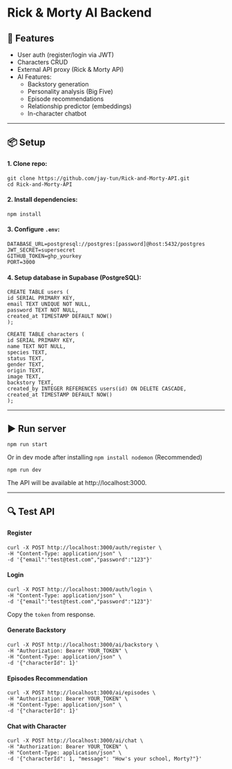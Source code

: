 # Rick & Morty AI Backend

## 🚀 Features
- User auth (register/login via JWT)
- Characters CRUD
- External API proxy (Rick & Morty API)
- AI Features:
  - Backstory generation
  - Personality analysis (Big Five)
  - Episode recommendations
  - Relationship predictor (embeddings)
  - In-character chatbot

---

## 📦 Setup
#### 1. Clone repo:

    git clone https://github.com/jay-tun/Rick-and-Morty-API.git
    cd Rick-and-Morty-API

#### 2. Install dependencies:

    npm install
    
#### 3. Configure `.env`:
    
    DATABASE_URL=postgresql://postgres:[password]@host:5432/postgres
    JWT_SECRET=supersecret
    GITHUB_TOKEN=ghp_yourkey
    PORT=3000
    
#### 4. Setup database in Supabase (PostgreSQL):
    
    CREATE TABLE users (
    id SERIAL PRIMARY KEY,
    email TEXT UNIQUE NOT NULL,
    password TEXT NOT NULL,
    created_at TIMESTAMP DEFAULT NOW()
    );

    CREATE TABLE characters (
    id SERIAL PRIMARY KEY,
    name TEXT NOT NULL,
    species TEXT,
    status TEXT,
    gender TEXT,
    origin TEXT,
    image TEXT,
    backstory TEXT,
    created_by INTEGER REFERENCES users(id) ON DELETE CASCADE,
    created_at TIMESTAMP DEFAULT NOW()
    );

---

## ▶️ Run server

    npm run start

Or in dev mode after installing `npm install nodemon` (Recommended)

    npm run dev

The API will be available at http://localhost:3000.

---

## 🔍 Test API

#### Register
    
    curl -X POST http://localhost:3000/auth/register \
    -H "Content-Type: application/json" \
    -d '{"email":"test@test.com","password":"123"}'

#### Login
    
    curl -X POST http://localhost:3000/auth/login \
    -H "Content-Type: application/json" \
    -d '{"email":"test@test.com","password":"123"}'

Copy the `token` from response.

#### Generate Backstory
    
    curl -X POST http://localhost:3000/ai/backstory \
    -H "Authorization: Bearer YOUR_TOKEN" \
    -H "Content-Type: application/json" \
    -d '{"characterId": 1}'

#### Episodes Recommendation

    curl -X POST http://localhost:3000/ai/episodes \
    -H "Authorization: Bearer YOUR_TOKEN" \
    -H "Content-Type: application/json" \
    -d '{"characterId": 1}'

#### Chat with Character
    
    curl -X POST http://localhost:3000/ai/chat \
    -H "Authorization: Bearer YOUR_TOKEN" \
    -H "Content-Type: application/json" \
    -d '{"characterId": 1, "message": "How's your school, Morty?"}'
